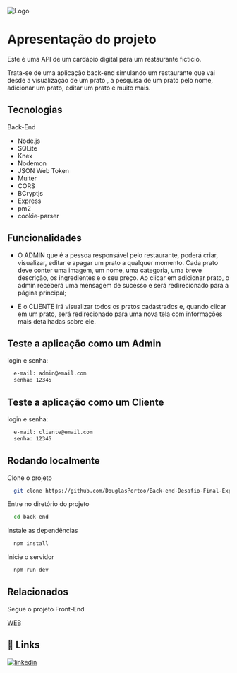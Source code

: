 
![Logo](https://user-images.githubusercontent.com/106932234/204160165-1936c0db-539f-4a11-bf5e-1f3d3f789896.png)


# Apresentação do projeto

Este é uma API de um cardápio digital para um restaurante fictício.

Trata-se de uma aplicação back-end simulando um restaurante que vai desde a visualização de um prato , a pesquisa de um prato pelo nome, adicionar um prato, editar um prato e muito mais.





## Tecnologias

Back-End
- Node.js
- SQLite
- Knex
- Nodemon
- JSON Web Token
- Multer
- CORS
- BCryptjs
- Express
- pm2
- cookie-parser









## Funcionalidades

- O ADMIN que é a pessoa responsável pelo restaurante, poderá criar, visualizar, editar e apagar um prato a qualquer momento. Cada prato deve conter uma imagem, um nome, uma categoria, uma breve descrição, os ingredientes e o seu preço. Ao clicar em adicionar prato, o admin receberá uma mensagem de sucesso e será redirecionado para a página principal;

- E o CLIENTE irá visualizar todos os pratos cadastrados e, quando clicar em um prato, será redirecionado para uma nova tela com informações mais detalhadas sobre ele.
## Teste a aplicação como um Admin

login e senha:

```bash
  e-mail: admin@email.com
  senha: 12345
```

## Teste a aplicação como um Cliente

login e senha:

```bash
  e-mail: cliente@email.com
  senha: 12345
```


## Rodando localmente

Clone o projeto

```bash
  git clone https://github.com/DouglasPortoo/Back-end-Desafio-Final-Explorer.git
```

Entre no diretório do projeto

```bash
  cd back-end
```

Instale as dependências

```bash
  npm install
```

Inicie o servidor

```bash
  npm run dev
```


## Relacionados

Segue o projeto Front-End

[WEB](https://github.com/DouglasPortoo/Front-end-Desafio-Final-Explorer/tree/main)


## 🔗 Links

[![linkedin](https://img.shields.io/badge/linkedin-0A66C2?style=for-the-badge&logo=linkedin&logoColor=white)](https://www.linkedin.com/in/douglasportoo/)


